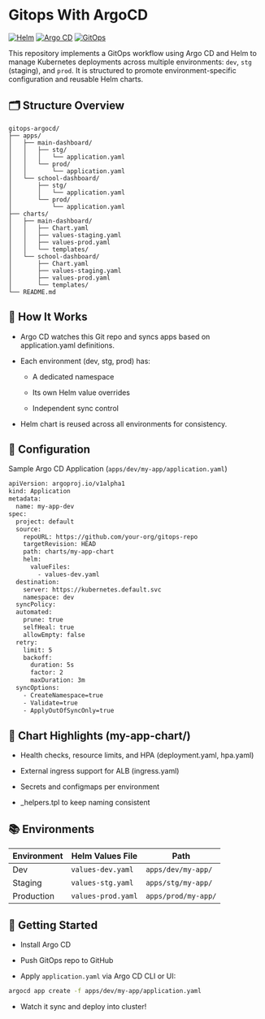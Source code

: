 # Gitops With ArgoCD

[![Helm](https://img.shields.io/badge/Helm-Package%20Manager-0F1689?logo=helm&logoColor=white)](https://helm.sh/)
[![Argo CD](https://img.shields.io/badge/Argo%20CD-GitOps%20CD-EF7B4D?logo=argo&logoColor=white)](https://argo-cd.readthedocs.io/)
[![GitOps](https://img.shields.io/badge/GitOps-Automated%20Delivery-1F6FEB?logo=git&logoColor=white)](https://opengitops.dev/)


This repository implements a GitOps workflow using Argo CD and Helm to manage Kubernetes deployments across multiple environments: `dev`, `stg` (staging), and `prod`. It is structured to promote environment-specific configuration and reusable Helm charts.
 

## 🗂️ Structure Overview
```
gitops-argocd/
├── apps/
│   ├── main-dashboard/
│   │   ├── stg/
│   │   │   └── application.yaml
│   │   └── prod/
│   │       └── application.yaml
│   └── school-dashboard/
│       ├── stg/
│       │   └── application.yaml
│       └── prod/
│           └── application.yaml
├── charts/
│   ├── main-dashboard/
│   │   ├── Chart.yaml
│   │   ├── values-staging.yaml
│   │   ├── values-prod.yaml
│   │   └── templates/
│   └── school-dashboard/
│       ├── Chart.yaml
│       ├── values-staging.yaml
│       ├── values-prod.yaml
│       └── templates/
└── README.md
```

## 🚀 How It Works

- Argo CD watches this Git repo and syncs apps based on application.yaml definitions.

- Each environment (dev, stg, prod) has:

  - A dedicated namespace

  - Its own Helm value overrides

  - Independent sync control

- Helm chart is reused across all environments for consistency.

## 🔧 Configuration

Sample Argo CD Application (`apps/dev/my-app/application.yaml`)
```bash
apiVersion: argoproj.io/v1alpha1
kind: Application
metadata:
  name: my-app-dev
spec:
  project: default
  source:
    repoURL: https://github.com/your-org/gitops-repo
    targetRevision: HEAD
    path: charts/my-app-chart
    helm:
      valueFiles:
        - values-dev.yaml
  destination:
    server: https://kubernetes.default.svc
    namespace: dev
  syncPolicy:
  automated:
    prune: true
    selfHeal: true
    allowEmpty: false
  retry:
    limit: 5
    backoff:
      duration: 5s
      factor: 2
      maxDuration: 3m
  syncOptions:
    - CreateNamespace=true
    - Validate=true
    - ApplyOutOfSyncOnly=true
```

## 🧩 Chart Highlights (my-app-chart/)

- Health checks, resource limits, and HPA (deployment.yaml, hpa.yaml)

- External ingress support for ALB (ingress.yaml)

- Secrets and configmaps per environment

- _helpers.tpl to keep naming consistent

## 📚 Environments

| Environment             | Helm Values File                 | Path                                                 |
|-------------------------|----------------------------------|------------------------------------------------------|
| Dev                     | `values-dev.yaml`                | `apps/dev/my-app/`                                   |
| Staging                 | `values-stg.yaml`                | `apps/stg/my-app/`                                   |
| Production              | `values-prod.yaml`               | `apps/prod/my-app/`                                  |

## 📌 Getting Started

- Install Argo CD

- Push GitOps repo to GitHub

- Apply `application.yaml` via Argo CD CLI or UI:
```bash
argocd app create -f apps/dev/my-app/application.yaml
```
- Watch it sync and deploy into cluster!


